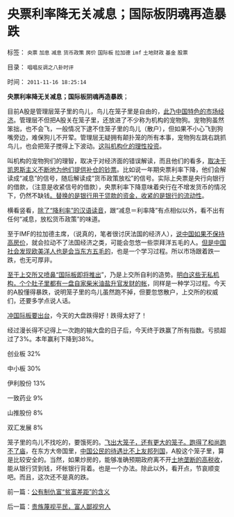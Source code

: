 # 央票利率降无关减息；国际板阴魂再造暴跌

标签： `央票` `加息` `减息` `货币政策` `房价` `国际板` `拉加德` `imf` `土地财政` `基金` `股票` 

目录： `唱唱反调之八卦时评`

时间： `2011-11-16 18:25:14`

**央票利率降无关减息；国际板阴魂再造暴跌**；

目前A股是管理层笼子里的鸟儿，鸟儿在笼子里是自由的，[此乃中国特色的市场经济](../../../2010/3/13/中国特色的货币主义到了尽头.md)。管理层不但把A股关在笼子里，还放进了不少称为机构的宠物狗。宠物狗虽然笨拙，也不会飞，一般情况下逮不住笼子里的鸟儿（散户），但如果不小心飞到狗嘴旁边，难保狗儿不开荤。管理层无疑拥有颠扑笼的所有本事，宠物狗左跳右跳抓鸟儿，也会把笼子搅得上下波动。[这叫机构化的理性投资](../../../2011/9/15/股市连赌场都不如，实体经济连股市都不如.md)。

叫机构的宠物狗们的理智，取决于对经济面的错误解读，而且他们的看多，[取决于凯恩斯主义不断地为他们提供补仓的钞票](../../../2011/9/28/埋葬凯恩斯主义，是否符合你的利益？.md)。比如说一年期央票利率下降，他们会解读成“减息”的信号，随后解读成“货币政策放松”的信号。实际上央票是央行向银行的借款，（注意是收紧信号的借款），央票利率下降意味着央行在不增发货币的情况下，仍然不缺钱[。替换的是银行用于贷款的资金，收紧的是银行的流动性](../../../2011/10/18/存款加息不是利率市场化，存款利率不是资本单位价格.md)。

横看竖看，[除了“降利率”的汉语读音](../../../2009/4/17/形意思维：科学类思维和哲学类思维的根本区别.md)，跟“减息＝利率降”有点相似以外，看不出有任何“减息，放松货币政策”的味道。

至于IMF的拉加德主席，（说真的，笔者很讨厌法国的经济人），[说中国如果不保持高房价](../../../2011/11/15/茅于轼限购侵犯论不成立，行政限购天经地义.md)，就会拉动不了法国经济之类，可能会忽悠一些崇拜洋五毛的人。[但是中国社会发现欧美洋人也是会当东方五毛的](../../../2011/7/18/明确美式民主优越性，否定“全面西化”.md)，也是一个学习过程。所以市场跟着跌一跌，也无可厚非。

[至于上交所又喷鼻“国际板即将推出](../../../2011/6/15/国际板推动RMB国际化的骗局.md)”，乃是上交所自利的造势。[明白这些无私机构，个个肚子里都有一盘自家柴米油盐升官发财的帐](../../../2011/6/20/管理层应反思为“A股机构化”而妖魔化散户.md)，同样是一种学习过程。今天的A股懂得暴跌，说明笼子里的鸟儿虽然跑不掉，但要忽悠散户，上交所的权威们，还要多学点说人话。

[冲国际板要出台](../../../2011/5/25/人民币国际板“圈了钱，带不走”.md)，今天的大盘跌得好！跌得太好了！

经过漫长得不记得上一次跑的输大盘的日子后，今天终于跌赢了所有指数。亏损超过了3%。本年赢利下降到38%。

创业板 32%

中小板 30%

伊利股份 13%

一致药业 9%

山推股份 8%

双汇发展 8%

笼子里的鸟儿不找吃的，要饿死的。[飞出大笼子，还有更大的笼子。跑得了和尚跑不了庙](../../../2010/3/25/炒股风险大，不炒股风险更大.md)，在东方大帝国里，[中国公民的待遇比不上友邦列国](../../../2011/5/23/尚主席向国际板开放国企待遇.md)，A股这个笼子里，算是比较安全的。当然，如果炒房的，能够准确预期政府离不开[土地垄断的高税收](../../../2011/10/18/高房价就是土地垄断的高税收.md)，能从银行贷到钱，坏帐银行背着。也是一个办法。除此以外，看开点，节哀顺变吧。而且，这次还不是真的跌。



前一篇：[公有制仇富“贫富差距”的含义](../../../2011/11/16/公有制仇富“贫富差距”的含义.md)

后一篇：[贵族蔑视平民，富人鄙视穷人](../../../2011/11/17/贵族蔑视平民，富人鄙视穷人.md)